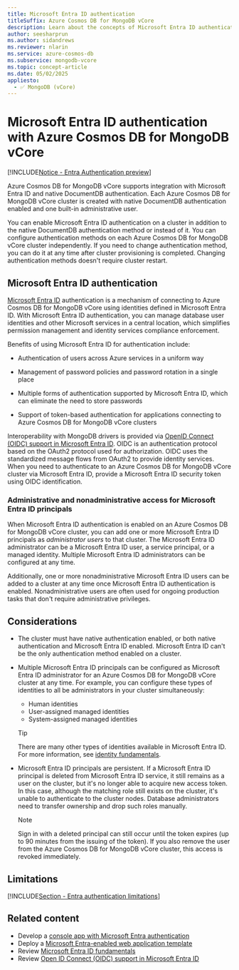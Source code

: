 ```yaml
---
title: Microsoft Entra ID authentication
titleSuffix: Azure Cosmos DB for MongoDB vCore
description: Learn about the concepts of Microsoft Entra ID authentication with Azure Cosmos DB for MongoDB vCore.
author: seesharprun
ms.author: sidandrews
ms.reviewer: nlarin
ms.service: azure-cosmos-db
ms.subservice: mongodb-vcore
ms.topic: concept-article
ms.date: 05/02/2025
appliesto:
  - ✅ MongoDB (vCore)
---
```


# Microsoft Entra ID authentication with Azure Cosmos DB for MongoDB vCore

[!INCLUDE[Notice - Entra Authentication preview](includes/notice-entra-authentication-preview.md)]

Azure Cosmos DB for MongoDB vCore supports integration with Microsoft Entra ID and native DocumentDB authentication. Each Azure Cosmos DB for MongoDB vCore cluster is created with native DocumentDB authentication enabled and one built-in administrative user.

You can enable Microsoft Entra ID authentication on a cluster in addition to the native DocumentDB authentication method or instead of it. You can configure authentication methods on each Azure Cosmos DB for MongoDB vCore cluster independently. If you need to change authentication method, you can do it at any time after cluster provisioning is completed. Changing authentication methods doesn't require cluster restart.

## Microsoft Entra ID authentication

[Microsoft Entra ID](/entra/fundamentals/whatis) authentication is a mechanism of connecting to Azure Cosmos DB  for MongoDB vCore using identities defined in Microsoft Entra ID. With Microsoft Entra ID authentication, you can manage database user identities and other Microsoft services in a central location, which simplifies permission management and identity services compliance enforcement.

Benefits of using Microsoft Entra ID for authentication include:

- Authentication of users across Azure services in a uniform way

- Management of password policies and password rotation in a single place

- Multiple forms of authentication supported by Microsoft Entra ID, which can eliminate the need to store passwords

- Support of token-based authentication for applications connecting to Azure Cosmos DB for MongoDB vCore clusters

Interoperability with MongoDB drivers is provided via [OpenID Connect (OIDC) support in Microsoft Entra ID](/entra/identity-platform/v2-protocols-oidc). OIDC is an authentication protocol based on the OAuth2 protocol used for authorization. OIDC uses the standardized message flows from OAuth2 to provide identity services. When you need to authenticate to an Azure Cosmos DB for MongoDB vCore cluster via Microsoft Entra ID, provide a Microsoft Entra ID security token using OIDC identification.

### Administrative and nonadministrative access for Microsoft Entra ID principals

When Microsoft Entra ID authentication is enabled on an Azure Cosmos DB for MongoDB vCore cluster, you can add one or more Microsoft Entra ID principals as *administrator users* to that cluster. The Microsoft Entra ID administrator can be a Microsoft Entra ID user, a service principal, or a managed identity. Multiple Microsoft Entra ID administrators can be configured at any time. 

Additionally, one or more nonadministrative Microsoft Entra ID users can be added to a cluster at any time once Microsoft Entra ID authentication is enabled. Nonadministrative users are often used for ongoing production tasks that don't require administrative privileges.

## Considerations

- The cluster must have native authentication enabled, or both native authentication and Microsoft Entra ID enabled. Microsoft Entra ID can't be the only authentication method enabled on a cluster.

- Multiple Microsoft Entra ID principals can be configured as Microsoft Entra ID administrator for an Azure Cosmos DB for MongoDB vCore cluster at any time. For example, you can configure these types of identities to all be administrators in your cluster simultaneously:

    - Human identities
    - User-assigned managed identities
    - System-assigned managed identities

    > [!TIP]
    > There are many other types of identities available in Microsoft Entra ID. For more information, see [identity fundamentals](/entra/fundamentals/identity-fundamental-concepts#identity).

- Microsoft Entra ID principals are persistent. If a Microsoft Entra ID principal is deleted from Microsoft Entra ID service, it still remains as a user on the cluster, but it's no longer able to acquire new access token. In this case, although the matching role still exists on the cluster, it's unable to authenticate to the cluster nodes. Database administrators need to transfer ownership and drop such roles manually.

    > [!NOTE]  
    > Sign in with a deleted principal can still occur until the token expires (up to 90 minutes from the issuing of the token). If you also remove the user from the Azure Cosmos DB for MongoDB vCore cluster, this access is revoked immediately.

## Limitations

[!INCLUDE[Section - Entra authentication limitations](includes/section-entra-authentication-limitations.md)]

## Related content

- Develop a [console app with Microsoft Entra authentication](how-to-build-dotnet-console-app.md)
- Deploy a [Microsoft Entra-enabled web application template](quickstart-dotnet.md)
- Review [Microsoft Entra ID fundamentals](/entra/fundamentals/whatis)
- Review [Open ID Connect (OIDC) support in Microsoft Entra ID](/entra/architecture/auth-oidc)
